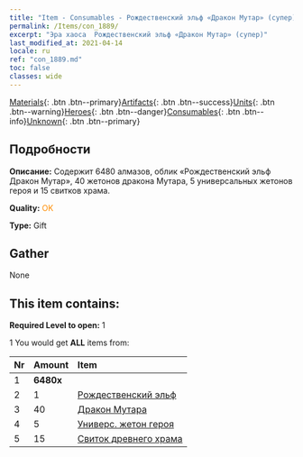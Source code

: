 ```yaml
---
title: "Item - Consumables - Рождественский эльф «Дракон Мутар» (супер)"
permalink: /Items/con_1889/
excerpt: "Эра хаоса  Рождественский эльф «Дракон Мутар» (супер)"
last_modified_at: 2021-04-14
locale: ru
ref: "con_1889.md"
toc: false
classes: wide
---
```

 [Materials](/ru/Items/){: .btn .btn--primary}[Artifacts](/ru/Items/Artifacts/){: .btn .btn--success}[Units](/ru/Items/Units/){: .btn .btn--warning}[Heroes](/ru/Items/Heroes/){: .btn .btn--danger}[Consumables](/ru/Items/Consumables/){: .btn .btn--info}[Unknown](/ru/Items/Unknown/){: .btn .btn--primary}

## Подробности
 **Описание:** Содержит 6480 алмазов, облик «Рождественский эльф Дракон Мутар», 40 жетонов дракона Мутара, 5 универсальных жетонов героя и 15 свитков храма.

 **Quality:** <span style="color: #FF8C00">OK</span>

 **Type:** Gift

## Gather

  None

## This item contains:

 **Required Level to open:** 1

 1 You would get **ALL** items  from:

  | Nr | Amount |     Item    |
  |:---|:-------|:------------|
  | 1 |  **6480x** | <i class="fas fa-gem"/> |  | 
  | 2 | 1 | [Рождественский эльф](/ru/Items/con_1074/) | 
  | 3 | 40 | [Дракон Мутара](/ru/Items/her_390/) | 
  | 4 | 5 | [Универс. жетон героя](/ru/Items/her_358/) | 
  | 5 | 15 | [Свиток древнего храма](/ru/Items/con_697/) | 
